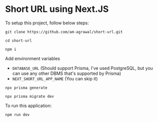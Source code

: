 # Short URL using Next.JS

To setup this project, follow below steps:

```
git clone https://github.com/am-agrawal/short-url.git
```
```
cd short-url
```
```
npm i
```
Add environment variables
- `DATABASE_URL` (Should support Prisma, I've used PostgreSQL, but you can use any other DBMS that's supported by Prisma)
- `NEXT_SHORT_URL_APP_NAME` (You can skip it)
```
npx prisma generate
```
```
npx prisma migrate dev
```

To run this application:

```
npm run dev
```

